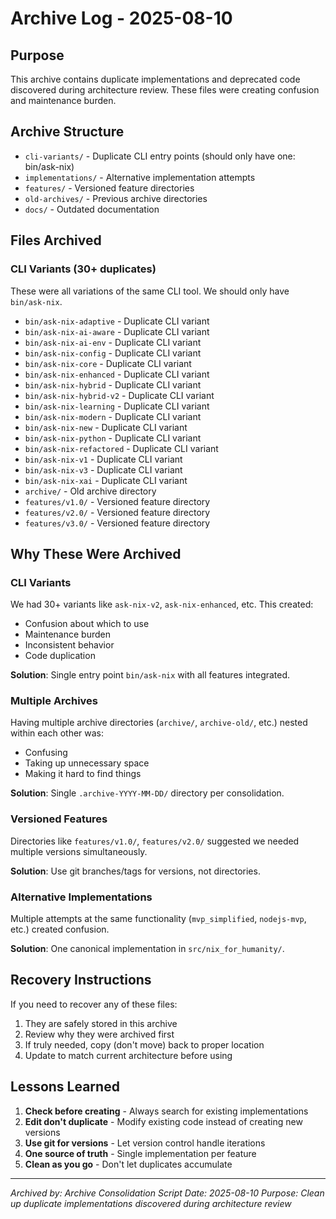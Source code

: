 # Archive Log - 2025-08-10

## Purpose
This archive contains duplicate implementations and deprecated code discovered during architecture review.
These files were creating confusion and maintenance burden.

## Archive Structure
- `cli-variants/` - Duplicate CLI entry points (should only have one: bin/ask-nix)
- `implementations/` - Alternative implementation attempts
- `features/` - Versioned feature directories
- `old-archives/` - Previous archive directories
- `docs/` - Outdated documentation

## Files Archived

### CLI Variants (30+ duplicates)
These were all variations of the same CLI tool. We should only have `bin/ask-nix`.

- `bin/ask-nix-adaptive` - Duplicate CLI variant
- `bin/ask-nix-ai-aware` - Duplicate CLI variant
- `bin/ask-nix-ai-env` - Duplicate CLI variant
- `bin/ask-nix-config` - Duplicate CLI variant
- `bin/ask-nix-core` - Duplicate CLI variant
- `bin/ask-nix-enhanced` - Duplicate CLI variant
- `bin/ask-nix-hybrid` - Duplicate CLI variant
- `bin/ask-nix-hybrid-v2` - Duplicate CLI variant
- `bin/ask-nix-learning` - Duplicate CLI variant
- `bin/ask-nix-modern` - Duplicate CLI variant
- `bin/ask-nix-new` - Duplicate CLI variant
- `bin/ask-nix-python` - Duplicate CLI variant
- `bin/ask-nix-refactored` - Duplicate CLI variant
- `bin/ask-nix-v1` - Duplicate CLI variant
- `bin/ask-nix-v3` - Duplicate CLI variant
- `bin/ask-nix-xai` - Duplicate CLI variant
- `archive/` - Old archive directory
- `features/v1.0/` - Versioned feature directory
- `features/v2.0/` - Versioned feature directory
- `features/v3.0/` - Versioned feature directory

## Why These Were Archived

### CLI Variants
We had 30+ variants like `ask-nix-v2`, `ask-nix-enhanced`, etc. This created:
- Confusion about which to use
- Maintenance burden
- Inconsistent behavior
- Code duplication

**Solution**: Single entry point `bin/ask-nix` with all features integrated.

### Multiple Archives
Having multiple archive directories (`archive/`, `archive-old/`, etc.) nested within each other was:
- Confusing
- Taking up unnecessary space
- Making it hard to find things

**Solution**: Single `.archive-YYYY-MM-DD/` directory per consolidation.

### Versioned Features
Directories like `features/v1.0/`, `features/v2.0/` suggested we needed multiple versions simultaneously.

**Solution**: Use git branches/tags for versions, not directories.

### Alternative Implementations
Multiple attempts at the same functionality (`mvp_simplified`, `nodejs-mvp`, etc.) created confusion.

**Solution**: One canonical implementation in `src/nix_for_humanity/`.

## Recovery Instructions

If you need to recover any of these files:

1. They are safely stored in this archive
2. Review why they were archived first
3. If truly needed, copy (don't move) back to proper location
4. Update to match current architecture before using

## Lessons Learned

1. **Check before creating** - Always search for existing implementations
2. **Edit don't duplicate** - Modify existing code instead of creating new versions
3. **Use git for versions** - Let version control handle iterations
4. **One source of truth** - Single implementation per feature
5. **Clean as you go** - Don't let duplicates accumulate

---
*Archived by: Archive Consolidation Script*
*Date: 2025-08-10*
*Purpose: Clean up duplicate implementations discovered during architecture review*
